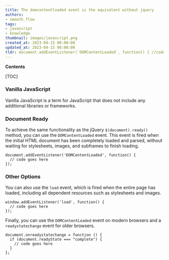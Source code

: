 ```yaml
---
title: The domcontentloaded event is the equivalent without jquery
authors:
- smooth_flow
tags:
- javascript
- knowledge
thumbnail: images/javascript.png
created_at: 2023-04-15 00:00:00
updated_at: 2023-04-15 00:00:00
tldr: document.addEventListener(`DOMContentLoaded`, function() { //code });
---
```


**Contents**

[TOC]

### Vanilla JavaScript

Vanilla JavaScript is a term for JavaScript that does not include any additional libraries or frameworks.

### Document Ready

To achieve the same functionality as the jQuery `$(document).ready()` method, you can use the `DOMContentLoaded` event. This event is fired when the initial HTML document has been completely loaded and parsed, without waiting for stylesheets, images, and subframes to finish loading.

```
document.addEventListener('DOMContentLoaded', function() {
  // code goes here
});
```

### Other Options

You can also use the `load` event, which is fired when the entire page has loaded, including all dependent resources such as stylesheets and images.

```
window.addEventListener('load', function() {
  // code goes here
});
```

Finally, you can use the `DOMContentLoaded` event on modern browsers and a `readystatechange` event for older browsers.

```
document.onreadystatechange = function () {
  if (document.readyState === "complete") {
    // code goes here
  }
};
```

